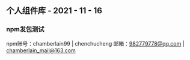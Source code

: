 ## 个人组件库 - 2021 - 11 - 16

### npm发包测试

   npm账号：chamberlain99 | chenchucheng 
   邮箱：982779778@qq.com | chamberlain_mail@163.com

